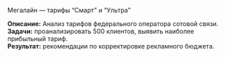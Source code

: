 Мегалайн — тарифы “Смарт” и “Ультра”


**Описание:** Анализ тарифов федерального оператора сотовой связи.  
**Задачи:** проанализировать 500 клиентов, выявить наиболее прибыльный тариф.  
**Результат:** рекомендации по корректировке рекламного бюджета.
